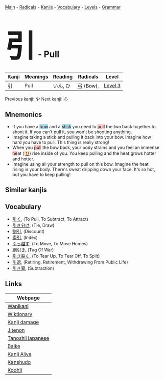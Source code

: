 <style> bigfont {font-size: 100px}</style>
[Main](../index.md) -
[Radicals](../radicals.md) -
[Kanjis](../kanjis.md) -
[Vocabulary](../vocabulary.md) -
[Levels](../levels.md) -
[Grammar](../grammar.md)
# <bigfont> 引</bigfont> - Pull 

| Kanji | Meanings | Reading | Radicals | Level |
| --- | --- | --- | --- | --- |
| 引 | Pull | いん, ひ | [弓](../radicals/弓.md) (Bow),  | [Level 3](../levels/wk_level3.md) |

Previous kanji: [少](少.md) Next kanji: [心](心.md) 

## Mnemonics
 * If you have a <span style="background-color:#ADD8E6"> bow</span> and a <span style="background-color:#ADD8E6"> stick</span> you need to <span style="background-color:#ffcccb"> pull</span> the two back together to shoot it. If you can't pull it, you won't be shooting anything.
* Imagine taking a stick and pulling it back into your bow. Imagine how hard you have to pull. This thing is really strong! 
* When you <span style="background-color:#ffcccb"> pull</span> the bow back, your body strains and you feel an immense <span style="background-color:#ffcccb"> he</span>at (<span style="background-color:#fed8b1"> [ひ](https://jisho.org/search/ひ)</span>) rise inside of you. You keep pulling and the heat grows hotter and hotter.
* Imagine using all your strength to pull on this bow. Imagine the heat rising in your body. There's sweat dripping down your face. It's so hot, but you have to keep pulling!


## Similar kanjis
 


## Vocabulary
 * [引く](../vocabulary/引.md), (To Pull, To Subtract, To Attract)
* [引き分け](../vocabulary/引.md), (Tie, Draw)
* [割引](../vocabulary/引.md), (Discount)
* [索引](../vocabulary/引.md), (Index)
* [引っ越す](../vocabulary/引.md), (To Move, To Move Homes)
* [綱引き](../vocabulary/引.md), (Tug Of War)
* [引き裂く](../vocabulary/引.md), (To Tear Up, To Tear Off, To Split)
* [引退](../vocabulary/引.md), (Retiring, Retirement, Withdrawing From Public Life)
* [引き算](../vocabulary/引.md), (Subtraction)



## Links 

| Webpage |
| --- |
| [Wanikani          ](https://www.wanikani.com/kanji/引) |
| [Wiktionary        ](https://en.wiktionary.org/wiki/引) |
| [Kanji damage      ](http://www.kanjidamage.com/kanji/search?utf8=✓&q=引) |
| [Jitenon           ](https://jitenon.com/kanji/引) |
| [Tanoshii japanese ](https://www.tanoshiijapanese.com/dictionary/kanji.cfm?k=引) |
| [Baike             ](https://baike.baidu.com/item/引) |
| [Kanji Alive       ](https://app.kanjialive.com/引) |
| [Kanshudo          ](https://www.kanshudo.com/searchmn?q=引) |
| [Koohii            ](https://kanji.koohii.com/study/kanji/引) |
